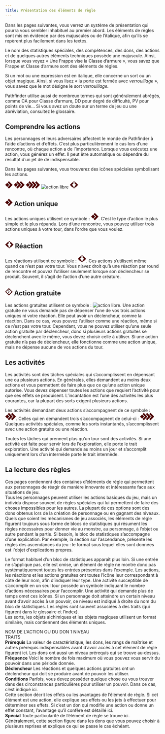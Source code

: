 ```yaml
---
Title: Présentation des éléments de règle
---
```

Dans les pages suivantes, vous verrez un système de présentation qui pourra vous sembler inhabituel au premier abord. Les éléments de règles sont mis en évidence par des majuscules ou de l’italique, afin qu’ils se repèrent plus facilement dans les textes.

Le nom des statistiques spéciales, des compétences, des dons, des actions et de quelques autres éléments techniques possède une majuscule. Ainsi, lorsque vous voyez « Une Frappe vise la Classe d’armure », vous savez que Frappe et Classe d’armure sont des éléments de règles.

Si un mot ou une expression est en italique, elle concerne un sort ou un objet magique. Ainsi, si vous lisez « la porte est fermée avec *verrouillage* », vous savez que le mot désigne le sort *verrouillage*.

Pathfinder utilise aussi de nombreux termes qui sont généralement abrégés, comme
CA pour Classe d’armure, DD pour degré de difficulté, PV pour points de vie... Si vous
avez un doute sur un terme de jeu ou une abréviation, consultez le glossaire.

## Comprendre les actions
Les personnages et leurs adversaires affectent le monde de Pathfinder à l’aide d’actions et d’effets. C’est plus particulièrement le cas lors d’une rencontre, où chaque action a de l’importance. Lorsque vous exécutez une action, vous générez un effet. Il peut être automatique ou dépendre du résultat d’un jet de dé indispensable.

Dans les pages suivantes, vous trouverez des icônes spéciales symbolisant les actions.

![une action](/images/1action.png)
![deux actions](/images/2actions.png)
![trois actions](/images/3actions.png)
![action libre](/images/actionlibre.png)
![réaction](/images/réaction.png)


## ![action](/1action.png) Action unique
Les actions uniques utilisent ce symbole : ![action](/images/1action.png).
C’est le type d’action le plus simple et le plus répandu. Lors d’une rencontre, vous pouvez utiliser trois actions uniques à votre tour, dans l’ordre que vous voulez.

## ![réaction](/réaction.png) Réaction
Les réactions utilisent ce symbole : ![réaction](/images/réaction.png). 
Ces actions s’utilisent même quand ce n’est pas votre tour. Vous n’avez droit qu’à une réaction par round de rencontre et pouvez l’utiliser seulement lorsque son déclencheur se produit. Souvent, il s’agit de l’action d’une autre créature.

## ![action libre](/actionlibre.png) Action gratuite
Les actions gratuites utilisent ce symbole : ![action libre](/images/actionlibre.png). 
Une action gratuite ne vous demande pas de dépenser l’une de vos trois actions uniques ni votre réaction. Elle peut avoir un déclencheur, comme la réaction. Dans ce cas, vous pouvez l’utiliser comme une réaction, même si ce n’est pas votre tour. Cependant, vous ne pouvez utiliser qu’une seule action gratuite par déclencheur, donc si plusieurs actions gratuites se déclenchent avec le même, vous devez choisir celle à utiliser. Si une action gratuite n’a pas de déclencheur, elle fonctionne comme une action unique, mais ne dépense aucune de vos actions du tour.

## Les activités
Les activités sont des tâches spéciales qui s’accomplissent en dépensant une ou plusieurs actions. En générales, elles demandent au moins deux actions et vous permettent de faire plus que ce qu’une action unique autorise. Vous devez dépenser toutes les actions que requiert l’activité pour que ses effets se produisent. L’incantation est l’une des activités les plus courantes, car la plupart des sorts exigent plusieurs actions.

Les activités demandant deux actions s’accompagnent de ce symbole : ![deux actions](/images/2actions.png). Celles qui en demandent trois s’accompagnent de celui-ci : ![trois actions](/images/3actions.png). Quelques activités spéciales, comme les sorts instantanés, s’accomplissent avec une action gratuite ou une réaction.

Toutes les tâches qui prennent plus qu’un tour sont des activités. Si une activité est faite pour servir lors de l’exploration, elle porte le trait exploration. Une activité qui demande au moins un jour et s’accomplit uniquement lors d’un intermède porte le trait intermède.

## La lecture des règles
Ces pages contiennent des centaines d’éléments de règle qui permettent aux personnages de réagir de manière innovante et intéressante face aux situations de jeu.  
Tous les personnages peuvent utiliser les actions basiques du jeu, mais un individu dispose souvent de règles spéciales qui lui permettent de faire des choses impossibles pour les autres. La plupart de ces options sont des dons obtenus lors de la création de personnage ou en gagnant des niveaux.  
Quels que soient les mécanismes de jeu associés, les éléments de règle figurent toujours sous forme de blocs de statistiques
qui résument les règles nécessaires pour donner vie au monstre, au personnage, à l’objet ou autre pendant la partie. Si besoin, le bloc de statistiques s’accompagne d’une explication. Par exemple, la section sur l’ascendance, présente les règles des ascendances du jeu : le format sous lequel elles sont données est l'objet d'explications propres.  

Le format habituel d’un bloc de statistiques apparaît plus loin. Si une entrée ne s’applique pas, elle est omise, un élément
de règle ne montre donc pas systématiquement toutes les entrées présentes dans l’exemple. Les actions, les réactions et les actions gratuites ont toutes l’icône leur correspondant à côté de leur nom, afin d’indiquer leur type. Une activité susceptible de s’accomplir en un seul tour possède un symbole indiquant le nombre d’actions nécessaires pour l’accomplir. Une activité qui demande plus de temps omet ces icônes. Si un personnage doit atteindre un certain niveau avant d’avoir accès à un pouvoir, ce niveau est indiqué à droite du nom du bloc de statistiques. Les règles sont souvent associées à des traits (qui figurent dans le glossaire et l’index).  
Les sorts, les objets alchimiques et les objets magiques utilisent un format similaire, mais contiennent des éléments uniques.

NOM DE L’ACTION OU DU DON 1 NIVEAU  
TRAITS  
**Prérequis** La valeur de caractéristique, les dons, les rangs de maîtrise et autres prérequis indispensables avant d’avoir accès à cet élément de règle figurent ici. Les dons ont aussi un niveau prérequis qui se trouve au‑dessus.  
**Fréquence** Voici le nombre de fois maximum où vous pouvez vous servir du pouvoir dans une période donnée.  
**Déclencheur** Les réactions et quelques actions gratuites ont un déclencheur qui doit se produire avant de pouvoir les utiliser.  
**Conditions** Parfois, vous devez posséder quelque chose ou vous trouver dans des circonstances particulières pour utiliser un pouvoir. Dans ce cas, c’est indiqué ici.  
Cette section décrit les effets ou les avantages de l’élément de règle. Si cet élément est une action, elle explique ses effets ou les jets à effectuer pour déterminer ses effets. Si c’est un don qui modifie une action ou donne un effet constant, l’avantage qu’il confère est détaillé ici.  
**Spécial** Toute particularité de l’élément de règle se trouve ici. Généralement, cette section figure dans les dons que vous pouvez choisir à plusieurs reprises et explique ce qui se passe le cas échéant.
